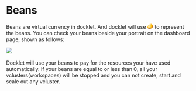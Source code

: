 # Beans #

Beans are virtual currency in docklet. And docklet will use <img src='../images/bean.png'> to represent the beans.
You can check your beans beside your portrait on the dashboard page, shown as follows:

<img src='../images'>

Docklet will use your beans to pay for the resources your have used automatically.
If your beans are equal to or less than 0, all your vclusters(workspaces) will be stopped
 and you can not create, start and scale out any vcluster.
